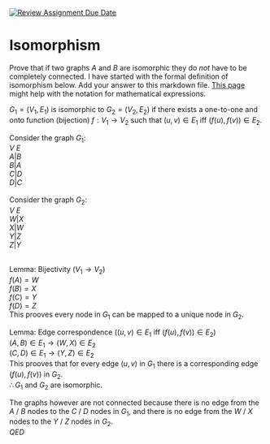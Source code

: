 [![Review Assignment Due Date](https://classroom.github.com/assets/deadline-readme-button-24ddc0f5d75046c5622901739e7c5dd533143b0c8e959d652212380cedb1ea36.svg)](https://classroom.github.com/a/QM7QGF1q)
# Isomorphism

Prove that if two graphs $A$ and $B$ are isomorphic they do *not* have to
be completely connected. I have started with the formal definition of
isomorphism below. Add your answer to this markdown file. [This
page](https://docs.github.com/en/get-started/writing-on-github/working-with-advanced-formatting/writing-mathematical-expressions)
might help with the notation for mathematical expressions.

$G_1=(V_1 , E_1)$ is isomorphic to $G_2 = (V_2, E_2)$ if there exists a
one-to-one and onto function (bijection) $f: V_1 \rightarrow V_2$ such that $(u,v)
\in E_1$ iff $(f(u),f(v)) \in E_2$.

Consider the graph $G_1$:
<br>
$V$  $E$<br>
$A | B$<br>
$B | A$<br>
$C | D$<br>
$D | C$<br>
<br>
Consider the graph $G_2$:<br>
$V$  $E$<br>
$W | X$<br>
$X | W$<br>
$Y | Z$<br>
$Z | Y$<br>
<br>

Lemma: Bijectivity ($V_1 \rightarrow V_2$)<br>
$f(A) = W$<br>
$f(B) = X$<br>
$f(C) = Y$<br>
$f(D) = Z$<br>
This prooves every node in $G_1$ can be mapped to a unique node in $G_2$.

Lemma: Edge correspondence ($(u,v)
\in E_1$ iff $(f(u),f(v)) \in E_2$)<br>
$(A, B) \in E_1 \rightarrow (W, X) \in E_2$<br>
$(C, D) \in E_1 \rightarrow (Y, Z) \in E_2$<br>
This prooves that for every edge $(u,v)$ in $G_1$ there is a corresponding edge $(f(u),f(v))$ in $G_2$.<br>
$\therefore G_1$ and $G_2$ are isomorphic.<br>

The graphs however are not connected because there is no edge from the $A$ / $B$ nodes to the $C$ / $D$ nodes in $G_1$, and there is no edge from the $W$ / $X$ nodes to the $Y$ / $Z$ nodes in $G_2$.<br>
$QED$
